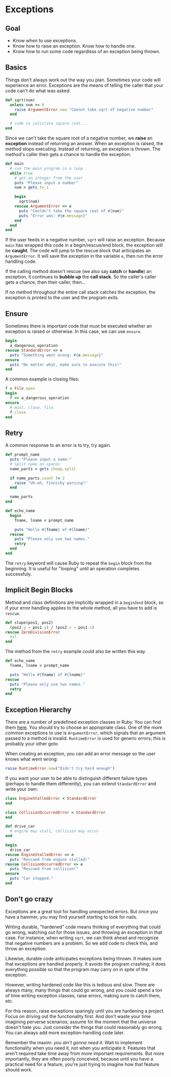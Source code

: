# Exceptions

## Goal

* Know when to use exceptions.
* Know how to raise an exception. Know how to handle one.
* Know how to run some code regardless of an exception being thrown.

## Basics

Things don't always work out the way you plan. Sometimes your code
will experience an error. Exceptions are the means of telling the
caller that your code can't do what was asked.

```ruby
def sqrt(num)
  unless num >= 0
    raise ArgumentError.new "Cannot take sqrt of negative number"
  end

  # code to calculate square root...
end
```

Since we can't take the square root of a negative number, we **raise**
an **exception** instead of returning an answer. When an exception is
raised, the method stops executing. Instead of returning, an exception
is thrown. The method's caller then gets a chance to handle the
exception:

```ruby
def main
  # run the main program in a loop
  while true
    # get an integer from the user
    puts "Please input a number"
    num = gets.to_i

    begin
      sqrt(num)
    rescue ArgumentError => e
      puts "Couldn't take the square root of #{num}"
      puts "Error was: #{e.message}"
    end
  end
end
```

If the user feeds in a negative number, `sqrt` will raise an
exception. Because `main` has wrapped this code in a begin/rescue/end
block, the exception will be **caught**. The code will jump to the
rescue block that anticipates an `ArgumentError`. It will save the
exception in the variable `e`, then run the error handling code.

If the calling method doesn't rescue (we also say **catch** or
**handle**) an exception, it continues to **bubble up** the **call
stack**. So the caller's caller gets a chance, then their caller,
then...

If no method throughout the entire call stack catches the exception,
the exception is printed to the user and the program exits.

## Ensure

Sometimes there is important code that must be executed whether an
exception is raised or otherwise. In this case, we can use `ensure`.

```ruby
begin
  a_dangerous_operation
rescue StandardError => e
  puts "Something went wrong: #{e.message}"
ensure
  puts "No matter what, make sure to execute this!"
end
```

A common example is closing files:

```ruby
f = File.open
begin
  f << a_dangerous_operation
ensure
  # must. close. file.
  f.close
end
```

## Retry

A common response to an error is to try, try again.

```ruby
def prompt_name
  puts "Please input a name:"
  # split name on spaces
  name_parts = gets.chomp.split

  if name_parts.count != 2
    raise "Uh-oh, finnicky parsing!"
  end

  name_parts
end

def echo_name
  begin
    fname, lname = prompt_name

    puts "Hello #{fname} of #{lname}"
  rescue
    puts "Please only use two names."
    retry
  end
end
```

The `retry` keyword will cause Ruby to repeat the `begin` block from
the beginning. It is useful for "looping" until an operation completes
successfuly.

## Implicit Begin Blocks

Method and class definitions are implicitly wrapped in a `begin`/`end` block, so if your error handling applies to the whole method, all you have to add is `rescue`.

```ruby
def slope(pos1, pos2)
  (pos2.y - pos1.y) / (pos2.x - pos1.x)
rescue ZeroDivisionError
  nil
end
```

The method from the `retry` example could also be written this way.

```ruby
def echo_name
  fname, lname = prompt_name

  puts "Hello #{fname} of #{lname}"
rescue
  puts "Please only use two names."
  retry
end
```

## Exception Hierarchy

There are a number of predefined exception classes in Ruby. You can
find them [here][exception-classes]. You should try to choose an
appropriate class. One of the more common exceptions to use is
`ArgumentError`, which signals that an argument passed to a method is
invalid. `RuntimeError` is used for generic errors; this is probably
your other goto.

[exception-classes]: http://blog.nicksieger.com/articles/2006/09/06/rubys-exception-hierarchy

When creating an exception, you can add an error message so the user
knows what went wrong:

```ruby
raise RuntimeError.new("Didn't try hard enough")
```

If you want your user to be able to distinguish different failure
types (perhaps to handle them differently), you can extend
`StandardError` and write your own:

```ruby
class EngineStalledError < StandardError
end

class CollisionOccurredError < StandardError
end

def drive_car
  # engine may stall, collision may occur
end

begin
  drive_car
rescue EngineStalledError => e
  puts "Rescued from engine stalled!"
rescue CollisionOccurredError => e
  puts "Rescued from collision!"
ensure
  puts "Car stopped."
end
```

## Don't go crazy

Exceptions are a great tool for handling unexpected errors. But once
you have a hammer, you may find yourself starting to look for nails.

Writing durable, "hardened" code means thinking of everything that
could go wrong, watching out for those issues, and throwing an
exception in that case. For instance, when writing `sqrt`, we can
think ahead and recognize that negative numbers are a problem. So we
add code to check this, and throw an exception.

Likewise, durable code anticipates exceptions being thrown. It makes
sure that exceptions are handled properly. It avoids the program
crashing; it does everything possible so that the program may carry on
in spite of the exception.

However, writing hardened code like this is tedious and slow. There
are always many, many things that could go wrong, and you could spend
a ton of time writing exception classes, raise errors, making sure to
catch them, etc.

For this reason, raise exceptions sparingly until you are hardening a
project. Focus on driving out the functionality first. And don't waste
your time imagining perverse scenarios; assume for the moment that the
universe doesn't hate you. Just consider the things that could
reasonably go wrong. You can always add more exception-handling code
later.

Remember the maxim: *you ain't gonna need it*. Wait to implement
functionality when you need it, not when you anticipate it. Features
that aren't required take time away from more important
requirements. But more importantly, they are often poorly conceived,
because until you have a practical need for a feature, you're just
trying to imagine how that feature should work.

